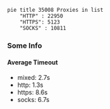 
```mermaid
pie title 35008 Proxies in list
    "HTTP" : 22950
    "HTTPS": 5123
    "SOCKS" : 10811
```

### Some Info
#### Average Timeout

- mixed: 2.7s
- http: 1.3s
- https: 8.6s
- socks: 6.7s